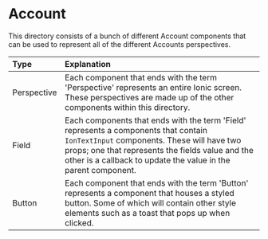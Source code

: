 # Account

This directory consists of a bunch of different Account components that
can be used to represent all of the different Accounts perspectives.

| Type        | Explanation                                                                                                                                                                                                                                              |
|:------------|:---------------------------------------------------------------------------------------------------------------------------------------------------------------------------------------------------------------------------------------------------------|
| Perspective | Each component that ends with the term 'Perspective' represents an entire Ionic screen. These perspectives are made up of the other components within this directory.                                                                                    |
| Field       | Each components that ends with the term 'Field' represents a components that contain `IonTextInput` components. These will have two props; one that represents the fields value and the other is a callback to update the value in the parent component. |
| Button      | Each component that ends with the term 'Button' represents a component that houses a styled button. Some of which will contain other style elements such as a toast that pops up when clicked.                                                           |

